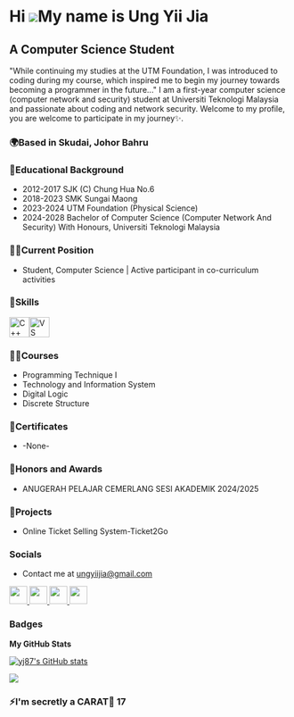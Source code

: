 Hi ![](https://user-images.githubusercontent.com/18350557/176309783-0785949b-9127-417c-8b55-ab5a4333674e.gif)My name is Ung Yii Jia
===================================================================================================================================

A Computer Science Student
--------------------------

"While continuing my studies at the UTM Foundation, I was introduced to coding during my course, which inspired me to begin my journey towards becoming a programmer in the future..." I am a first-year computer science (computer network and security) student at Universiti Teknologi Malaysia and passionate about coding and network security. Welcome to my profile, you are welcome to participate in my journey✨.

### 🌍Based in Skudai, Johor Bahru

### 📖Educational Background
* 2012-2017 SJK (C) Chung Hua No.6
* 2018-2023 SMK Sungai Maong
* 2023-2024 UTM Foundation (Physical Science)
* 2024-2028  Bachelor of Computer Science (Computer Network And Security) With Honours, Universiti Teknologi Malaysia

### 👩‍💻Current Position
* Student, Computer Science | Active participant in co-curriculum activities
  

### 🔧Skills


<p align="left">
<a href="https://docs.microsoft.com/en-us/cpp/?view=msvc-170" target="_blank" rel="noreferrer"><img src="https://raw.githubusercontent.com/danielcranney/readme-generator/main/public/icons/skills/cplusplus-colored.svg" width="36" height="36" alt="C++" /></a><a href="https://code.visualstudio.com/" target="_blank" rel="noreferrer"><img src="https://raw.githubusercontent.com/danielcranney/readme-generator/main/public/icons/skills/visualstudiocode.svg" width="36" height="36" alt="VS Code" /></a>
</p>

### 👩‍🏫Courses
* Programming Technique I
* Technology and Information System
* Digital Logic
* Discrete Structure

### 📜Certificates
* -None-

### 🎁Honors and Awards
* ANUGERAH PELAJAR CEMERLANG SESI AKADEMIK 2024/2025

### 📑Projects
* Online Ticket Selling System-Ticket2Go


### Socials
* Contact me at [ungyiijia@gmail.com](mailto:ungyiijia@gmail.com)

<p align="left"> <a href="https://discord.com/users/einnim87" target="_blank" rel="noreferrer"> <picture> <source media="(prefers-color-scheme: dark)" srcset="https://raw.githubusercontent.com/danielcranney/readme-generator/main/public/icons/socials/discord-dark.svg" /> <source media="(prefers-color-scheme: light)" srcset="https://raw.githubusercontent.com/danielcranney/readme-generator/main/public/icons/socials/discord.svg" /> <img src="https://raw.githubusercontent.com/danielcranney/readme-generator/main/public/icons/socials/discord.svg" width="32" height="32" /> </picture> </a> <a href="https://www.github.com/yj87" target="_blank" rel="noreferrer"> <picture> <source media="(prefers-color-scheme: dark)" srcset="https://raw.githubusercontent.com/danielcranney/readme-generator/main/public/icons/socials/github-dark.svg" /> <source media="(prefers-color-scheme: light)" srcset="https://raw.githubusercontent.com/danielcranney/readme-generator/main/public/icons/socials/github.svg" /> <img src="https://raw.githubusercontent.com/danielcranney/readme-generator/main/public/icons/socials/github.svg" width="32" height="32" /> </picture> </a> <a href="http://www.instagram.com/einnim87" target="_blank" rel="noreferrer"> <picture> <source media="(prefers-color-scheme: dark)" srcset="https://raw.githubusercontent.com/danielcranney/readme-generator/main/public/icons/socials/instagram-dark.svg" /> <source media="(prefers-color-scheme: light)" srcset="https://raw.githubusercontent.com/danielcranney/readme-generator/main/public/icons/socials/instagram.svg" /> <img src="https://raw.githubusercontent.com/danielcranney/readme-generator/main/public/icons/socials/instagram.svg" width="32" height="32" /> </picture> </a> <a href="https://www.linkedin.com/in/yii-jia-ung-38ab71334" target="_blank" rel="noreferrer"> <picture> <source media="(prefers-color-scheme: dark)" srcset="https://raw.githubusercontent.com/danielcranney/readme-generator/main/public/icons/socials/linkedin-dark.svg" /> <source media="(prefers-color-scheme: light)" srcset="https://raw.githubusercontent.com/danielcranney/readme-generator/main/public/icons/socials/linkedin.svg" /> <img src="https://raw.githubusercontent.com/danielcranney/readme-generator/main/public/icons/socials/linkedin.svg" width="32" height="32" /> </picture> </a></p>

### Badges

<b>My GitHub Stats</b>

<a href="http://www.github.com/yj87"><img src="https://github-readme-stats.vercel.app/api?username=yj87&show_icons=true&hide=&count_private=true&title_color=0f172a&text_color=a855f7&icon_color=facc15&bg_color=ffffff&hide_border=true&show_icons=true" alt="yj87's GitHub stats" /></a>

<a href="http://www.github.com/yj87"><img src="https://github-readme-streak-stats.herokuapp.com/?user=yj87&stroke=a855f7&background=ffffff&ring=0f172a&fire=0f172a&currStreakNum=a855f7&currStreakLabel=0f172a&sideNums=a855f7&sideLabels=a855f7&dates=a855f7&hide_border=true" /></a>

### ⚡I'm secretly a CARAT💎 17
